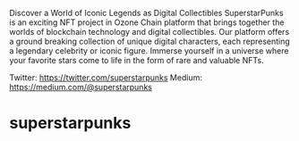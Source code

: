 Discover a World of Iconic Legends as Digital Collectibles
SuperstarPunks is an exciting NFT project in Ozone Chain platform that brings together the worlds of blockchain technology and digital collectibles. Our platform offers a ground breaking collection of unique digital characters, each representing a legendary celebrity or iconic figure. Immerse yourself in a universe where your favorite stars come to life in the form of rare and valuable NFTs.

Twitter: https://twitter.com/superstarpunks
Medium: https://medium.com/@superstarpunks
# superstarpunks
